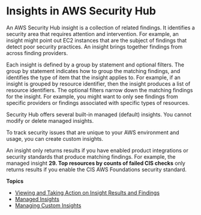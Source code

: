 # Insights in AWS Security Hub<a name="securityhub-insights"></a>

An AWS Security Hub insight is a collection of related findings\. It identifies a security area that requires attention and intervention\. For example, an insight might point out EC2 instances that are the subject of findings that detect poor security practices\. An insight brings together findings from across finding providers\.

Each insight is defined by a group by statement and optional filters\. The group by statement indicates how to group the matching findings, and identifies the type of item that the insight applies to\. For example, if an insight is grouped by resource identifier, then the insight produces a list of resource identifiers\. The optional filters narrow down the matching findings for the insight\. For example, you might want to only see findings from specific providers or findings associated with specific types of resources\.

Security Hub offers several built\-in managed \(default\) insights\. You cannot modify or delete managed insights\.

To track security issues that are unique to your AWS environment and usage, you can create custom insights\.

An insight only returns results if you have enabled product integrations or security standards that produce matching findings\. For example, the managed insight **29\. Top resources by counts of failed CIS checks** only returns results if you enable the CIS AWS Foundations security standard\.

**Topics**
+ [Viewing and Taking Action on Insight Results and Findings](securityhub-insights-view-take-action.md)
+ [Managed Insights](securityhub-managed-insights.md)
+ [Managing Custom Insights](securityhub-custom-insights.md)